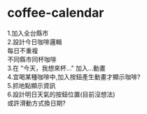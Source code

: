 # coffee-calendar

1.加入全台縣市
</br>
2.設計今日咖啡邏輯
</br>
  每日不重複
  </br>
  不同縣市同杯咖啡
  </br>
3.在 "今天，我想來杯..." 加入...動畫
</br>
4.宜喝某種咖啡中,加入按鈕產生動畫才顯示咖啡?
</br>
5.抓地點顯示資訊
</br>
6.設計明日天氣的按鈕位置(目前沒想法)
</br>
  或許滑動方式換日期?

